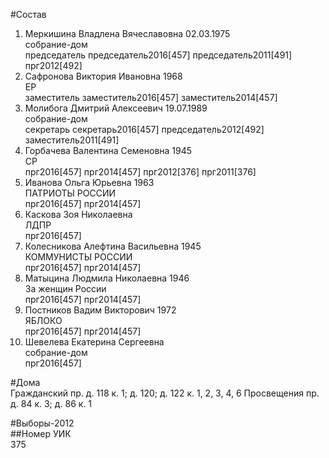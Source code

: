 #Состав  
1. Меркишина Владлена Вячеславовна 02.03.1975  
    собрание-дом  
    председатель председатель2016[457] председатель2011[491] прг2012[492]  
2. Сафронова Виктория Ивановна 1968  
    ЕР  
    заместитель заместитель2016[457] заместитель2014[457]  
3. Молибога Дмитрий Алексеевич 19.07.1989  
    собрание-дом  
    секретарь секретарь2016[457] председатель2012[492] заместитель2011[491]  
4. Горбачева Валентина Семеновна 1945  
    СР  
    прг2016[457] прг2014[457] прг2012[376] прг2011[376]  
5. Иванова Ольга Юрьевна 1963  
    ПАТРИОТЫ РОССИИ  
    прг2016[457] прг2014[457]  
6. Каскова Зоя Николаевна  
    ЛДПР  
    прг2016[457]  
7. Колесникова Алефтина Васильевна 1945  
    КОММУНИСТЫ РОССИИ  
    прг2016[457] прг2014[457]  
8. Матыцина Людмила Николаевна 1946  
    За женщин России  
    прг2016[457] прг2014[457]  
9. Постников Вадим Викторович 1972  
    ЯБЛОКО  
    прг2016[457] прг2014[457]  
10. Шевелева Екатерина Сергеевна  
    собрание-дом  
    прг2016[457]  
  
#Дома  
Гражданский пр. д. 118 к. 1; д. 120; д. 122 к. 1, 2, 3, 4, 6 Просвещения пр. д. 84 к. 3; д. 86 к. 1  
  
#Выборы-2012  
##Номер УИК  
375  
